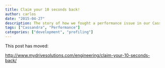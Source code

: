 ```yaml
---
title: Claim your 10 seconds back!
author: carlos
date: "2015-04-27"
description: The story of how we fought a performance issue in our Cassandra cluster
tags: ["Cassandra", "Performance"]
categories: ["development", "profiling"]
---
```


This post has moved:

http://www.mydrivesolutions.com/engineering/claim-your-10-seconds-back/
